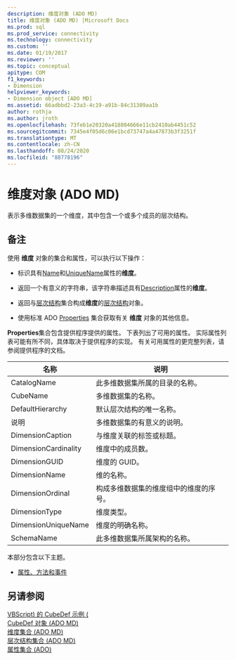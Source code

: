```yaml
---
description: 维度对象 (ADO MD)
title: 维度对象 (ADO MD) |Microsoft Docs
ms.prod: sql
ms.prod_service: connectivity
ms.technology: connectivity
ms.custom: ''
ms.date: 01/19/2017
ms.reviewer: ''
ms.topic: conceptual
apitype: COM
f1_keywords:
- Dimension
helpviewer_keywords:
- Dimension object [ADO MD]
ms.assetid: 66adbbd2-23a3-4c19-a91b-84c31309aa1b
author: rothja
ms.author: jroth
ms.openlocfilehash: 73feb1e20320a418804666e11cb2410ab4451c52
ms.sourcegitcommit: 7345e4f05d6c06e1bcd73747a4a47873b3f3251f
ms.translationtype: MT
ms.contentlocale: zh-CN
ms.lasthandoff: 08/24/2020
ms.locfileid: "88778196"
---
```

# <a name="dimension-object-ado-md"></a>维度对象 (ADO MD)
表示多维数据集的一个维度，其中包含一个或多个成员的层次结构。  
  
## <a name="remarks"></a>备注  
 使用 **维度** 对象的集合和属性，可以执行以下操作：  
  
-   标识具有[Name](./name-property-ado-md.md)和[UniqueName](./uniquename-property-ado-md.md)属性的**维度**。  
  
-   返回一个有意义的字符串，该字符串描述具有[Description](./description-property-ado-md.md)属性的**维度**。  
  
-   返回与[层次结构](./hierarchies-collection-ado-md.md)集合构成**维度**的[层次结构](./hierarchy-object-ado-md.md)对象。  
  
-   使用标准 ADO [Properties](../ado-api/properties-collection-ado.md) 集合获取有关 **维度** 对象的其他信息。  
  
 **Properties**集合包含提供程序提供的属性。 下表列出了可用的属性。 实际属性列表可能有所不同，具体取决于提供程序的实现。 有关可用属性的更完整列表，请参阅提供程序的文档。  
  
|名称|说明|  
|----------|-----------------|  
|CatalogName|此多维数据集所属的目录的名称。|  
|CubeName|多维数据集的名称。|  
|DefaultHierarchy|默认层次结构的唯一名称。|  
|说明|多维数据集的有意义的说明。|  
|DimensionCaption|与维度关联的标签或标题。|  
|DimensionCardinality|维度中的成员数。|  
|DimensionGUID|维度的 GUID。|  
|DimensionName|维的名称。|  
|DimensionOrdinal|构成多维数据集的维度组中的维度的序号。|  
|DimensionType|维度类型。|  
|DimensionUniqueName|维度的明确名称。|  
|SchemaName|此多维数据集所属架构的名称。|  
  
 本部分包含以下主题。  
  
-   [属性、方法和事件](./dimension-object-properties-methods-and-events.md)  
  
## <a name="see-also"></a>另请参阅  
 [VBScript) 的 CubeDef 示例 (](./cubedef-example-vbscript.md)   
 [CubeDef 对象 (ADO MD) ](./cubedef-object-ado-md.md)   
 [维度集合 (ADO MD) ](./dimensions-collection-ado-md.md)   
 [层次结构集合 (ADO MD) ](./hierarchies-collection-ado-md.md)   
 [属性集合 (ADO)](../ado-api/properties-collection-ado.md)